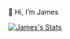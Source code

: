 👋 Hi, I’m James

[![James's Stats](https://github-readme-stats.vercel.app/api?username=sssynk)](https://github.com/sssynk/github-readme-stats)
